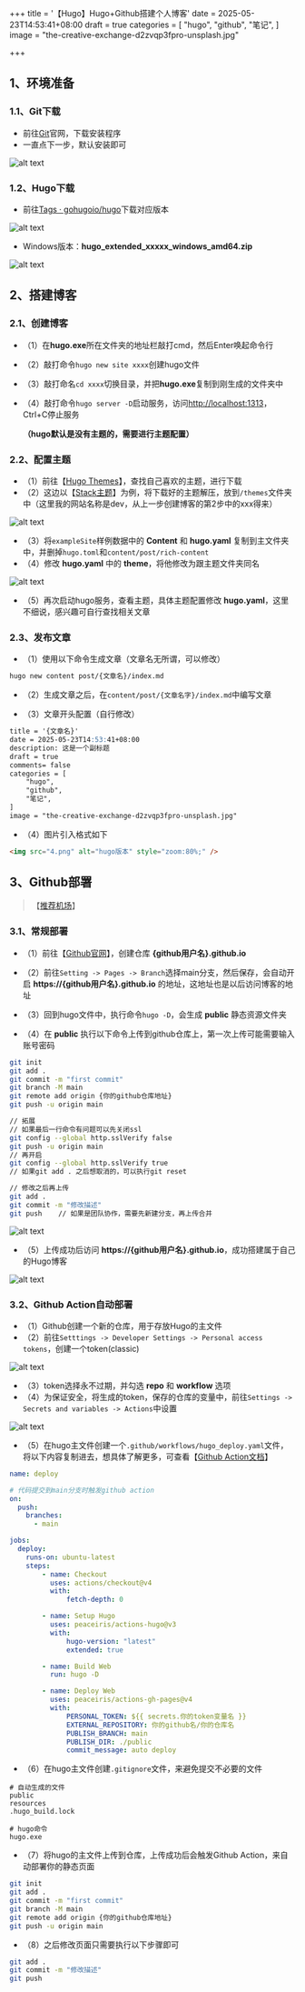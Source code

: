 +++
title = '【Hugo】Hugo+Github搭建个人博客'
date = 2025-05-23T14:53:41+08:00
draft = true
categories = [
    "hugo",
    "github",
    "笔记",
]
image = "the-creative-exchange-d2zvqp3fpro-unsplash.jpg"

+++

## 1、环境准备

### 1.1、Git下载

- 前往[Git](https://git-scm.com/)官网，下载安装程序
- 一直点下一步，默认安装即可

![alt text](1.png#style=width:80%)

### 1.2、Hugo下载

- 前往[Tags · gohugoio/hugo](https://github.com/gohugoio/hugo/tags)下载对应版本

![alt text](2.png#style=width:80%)

- Windows版本：**hugo_extended_xxxxx_windows_amd64.zip**

![alt text](3.png#style=width:80%)

## 2、搭建博客

### 2.1、创建博客

- （1）在**hugo.exe**所在文件夹的地址栏敲打cmd，然后Enter唤起命令行

- （2）敲打命令`hugo new site xxxx`创建hugo文件

- （3）敲打命名`cd xxxx`切换目录，并把**hugo.exe**复制到刚生成的文件夹中

- （4）敲打命令`hugo server -D`启动服务，访问[http://localhost:1313](http://localhost:1313/)，Ctrl+C停止服务

   **（hugo默认是没有主题的，需要进行主题配置）**

### 2.2、配置主题

- （1）前往【[Hugo Themes](https://themes.gohugo.io/)】，查找自己喜欢的主题，进行下载
- （2）这边以【[Stack主题](https://github.com/CaiJimmy/hugo-theme-stack/tags)】为例，将下载好的主题解压，放到`/themes`文件夹中（这里我的网站名称是dev，从上一步创建博客的第2步中的xxx得来）

![alt text](7.png#style=width:80%)

- （3）将`exampleSite`样例数据中的 **Content** 和 **hugo.yaml** 复制到主文件夹中，并删掉`hugo.toml`和`content/post/rich-content`
- （4）修改 **hugo.yaml** 中的 **theme**，将他修改为跟主题文件夹同名

![alt text](8.png#style=width:80%)

- （5）再次启动hugo服务，查看主题，具体主题配置修改 **hugo.yaml**，这里不细说，感兴趣可自行查找相关文章

### 2.3、发布文章

- （1）使用以下命令生成文章（文章名无所谓，可以修改）

```bash
hugo new content post/{文章名}/index.md
```

- （2）生成文章之后，在`content/post/{文章名字}/index.md`中编写文章

- （3）文章开头配置（自行修改）

```markdown
title = '{文章名}'
date = 2025-05-23T14:53:41+08:00
description: 这是一个副标题
draft = true
comments= false
categories = [
    "hugo",
    "github",
    "笔记",
]
image = "the-creative-exchange-d2zvqp3fpro-unsplash.jpg"
```

- （4）图片引入格式如下

```markdown
<img src="4.png" alt="hugo版本" style="zoom:80%;" />
```

## 3、Github部署



<blockquote class="alert-tip">

   【[推荐机场](https://www.ermao.net/posts/vpn/)】

</blockquote>

### 3.1、常规部署

- （1）前往【[Github官网](https://github.com/)】，创建仓库 **{github用户名}.github.io**

- （2）前往`Setting -> Pages -> Branch`选择main分支，然后保存，会自动开启 **https://{github用户名}.github.io** 的地址，这地址也是以后访问博客的地址

- （3）回到hugo文件中，执行命令`hugo -D`，会生成 **public** 静态资源文件夹

- （4）在 **public** 执行以下命令上传到github仓库上，第一次上传可能需要输入账号密码

```bash
git init
git add .
git commit -m "first commit"
git branch -M main
git remote add origin {你的github仓库地址}
git push -u origin main

// 拓展
// 如果最后一行命令有问题可以先关闭ssl
git config --global http.sslVerify false
git push -u origin main
// 再开启
git config --global http.sslVerify true
// 如果git add . 之后想取消的，可以执行git reset

// 修改之后再上传
git add .
git commit -m "修改描述"
git push    // 如果是团队协作，需要先新建分支，再上传合并
```

![alt text](git.png#style=width:80%)

- （5）上传成功后访问 **https://{github用户名}.github.io**，成功搭建属于自己的Hugo博客

![alt text](4.png#style=width:80%)

### 3.2、Github Action自动部署

- （1）Github创建一个新的仓库，用于存放Hugo的主文件
- （2）前往`Setttings -> Developer Settings -> Personal access tokens`，创建一个token(classic)

![alt text](5.png#style=width:80%)

- （3）token选择永不过期，并勾选 **repo** 和 **workflow** 选项
- （4）为保证安全，将生成的token，保存的仓库的变量中，前往`Settings -> Secrets and variables -> Actions`中设置

![alt text](6.png#style=width:80%)

- （5）在hugo主文件创建一个`.github/workflows/hugo_deploy.yaml`文件，将以下内容复制进去，想具体了解更多，可查看【[Github Action文档](https://docs.github.com/zh/actions)】

```yaml
name: deploy

# 代码提交到main分支时触发github action
on:
  push:
    branches:
      - main

jobs:
  deploy:
    runs-on: ubuntu-latest
    steps:
        - name: Checkout
          uses: actions/checkout@v4
          with:
              fetch-depth: 0

        - name: Setup Hugo
          uses: peaceiris/actions-hugo@v3
          with:
              hugo-version: "latest"
              extended: true

        - name: Build Web
          run: hugo -D

        - name: Deploy Web
          uses: peaceiris/actions-gh-pages@v4
          with:
              PERSONAL_TOKEN: ${{ secrets.你的token变量名 }}
              EXTERNAL_REPOSITORY: 你的github名/你的仓库名
              PUBLISH_BRANCH: main
              PUBLISH_DIR: ./public
              commit_message: auto deploy
```

- （6）在hugo主文件创建`.gitignore`文件，来避免提交不必要的文件

```
# 自动生成的文件
public
resources
.hugo_build.lock

# hugo命令
hugo.exe
```

- （7）将hugo的主文件上传到仓库，上传成功后会触发Github Action，来自动部署你的静态页面

```bash
git init
git add .
git commit -m "first commit"
git branch -M main
git remote add origin {你的github仓库地址}
git push -u origin main
```

- （8）之后修改页面只需要执行以下步骤即可

```bash
git add .
git commit -m "修改描述"
git push
```

